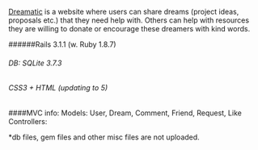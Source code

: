 [Dreamatic](http://dreamatic.org) is a website where users can share dreams (project ideas, proposals etc.) that they need help with. Others can help with resources they are willing to donate or encourage these dreamers with kind words.

######Rails 3.1.1 (w. Ruby 1.8.7)
###### DB: SQLite 3.7.3
###### CSS3 + HTML (updating to 5)


####MVC info:
Models: User, Dream, Comment, Friend, Request, Like
Controllers: 


*db files, gem files and other misc files are not uploaded.
